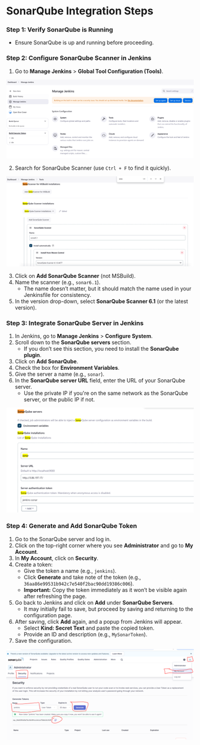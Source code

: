 # SonarQube Integration Steps

### Step 1: Verify SonarQube is Running
- Ensure SonarQube is up and running before proceeding.

### Step 2: Configure SonarQube Scanner in Jenkins
1. Go to **Manage Jenkins** > **Global Tool Configuration (Tools)**.

 ![image info](./manage-jenkins.PNG)

2. Search for SonarQube Scanner (use `Ctrl + F` to find it quickly).

 ![image info](./SonarScanner.PNG)

3. Click on **Add SonarQube Scanner** (not MSBuild).
4. Name the scanner (e.g., `sonar6.1`).
   - The name doesn’t matter, but it should match the name used in your Jenkinsfile for consistency.
5. In the version drop-down, select **SonarQube Scanner 6.1** (or the latest version).

### Step 3: Integrate SonarQube Server in Jenkins
1. In Jenkins, go to **Manage Jenkins** > **Configure System**.
2. Scroll down to the **SonarQube servers** section.
   - If you don’t see this section, you need to install the **SonarQube plugin**.
3. Click on **Add SonarQube**.
4. Check the box for **Environment Variables**.
5. Give the server a name (e.g., `sonar`).
6. In the **SonarQube server URL** field, enter the URL of your SonarQube server.
   - Use the private IP if you're on the same network as the SonarQube server, or the public IP if not.

![image info](./jenkins-sonar2.PNG)

### Step 4: Generate and Add SonarQube Token
1. Go to the SonarQube server and log in.
2. Click on the top-right corner where you see **Administrator** and go to **My Account**.
3. In **My Account**, click on **Security**.
4. Create a token:
   - Give the token a name (e.g., `jenkins`).
   - Click **Generate** and take note of the token (e.g., `36aa86e99531b942c7e540f2bac90dd19386c006`).
   - **Important:** Copy the token immediately as it won’t be visible again after refreshing the page.
5. Go back to Jenkins and click on **Add** under **SonarQube Servers**.
   - It may initially fail to save, but proceed by saving and returning to the configuration page.
6. After saving, click **Add** again, and a popup from Jenkins will appear.
   - Select **Kind: Secret Text** and paste the copied token.
   - Provide an ID and description (e.g., `MySonarToken`).
7. Save the configuration.


 ![image info](./sonarqube-token.PNG)
